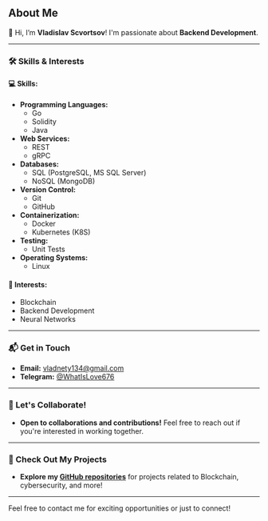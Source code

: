 ## About Me

👋 Hi, I’m **Vladislav Scvortsov**! I'm passionate about **Backend Development**.

---

### 🛠️ Skills & Interests

#### 💻 **Skills:**

- **Programming Languages:** 
  - Go 
  - Solidity
  - Java
- **Web Services:** 
  - REST 
  - gRPC
- **Databases:** 
  - SQL (PostgreSQL, MS SQL Server)
  - NoSQL (MongoDB)
- **Version Control:** 
  - Git 
  - GitHub 
- **Containerization:** 
  - Docker 
  - Kubernetes (K8S)
- **Testing:** 
  - Unit Tests
- **Operating Systems:** 
  - Linux

#### 👀 **Interests:**
- Blockchain
- Backend Development
- Neural Networks

---

### 📬 Get in Touch

- **Email:** [vladnety134@gmail.com](mailto:vladnety134@gmail.com)
- **Telegram:** [@WhatIsLove676](https://web.telegram.org/a/)

---

### 🤝 Let's Collaborate!

- **Open to collaborations and contributions!** Feel free to reach out if you're interested in working together.

---

### 🚀 Check Out My Projects

- **Explore my [GitHub repositories](https://github.com/yourusername)** for projects related to Blockchain, cybersecurity, and more!

---

Feel free to contact me for exciting opportunities or just to connect!
